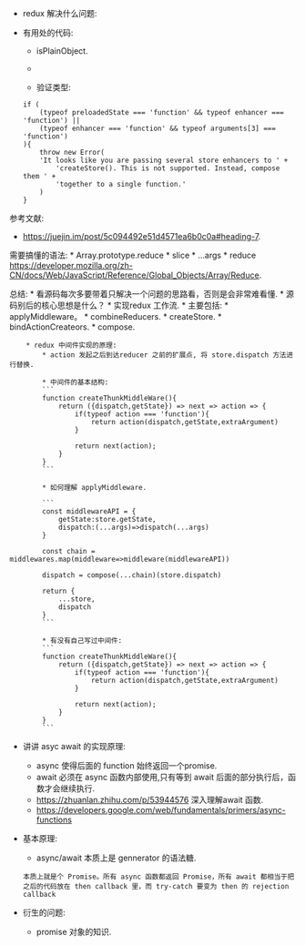 * redux 解决什么问题:



* 有用处的代码:
    * isPlainObject.
    * 

    * 验证类型:
    ```
    if (
        (typeof preloadedState === 'function' && typeof enhancer === 'function') ||
        (typeof enhancer === 'function' && typeof arguments[3] === 'function')
    ){
        throw new Error(
        'It looks like you are passing several store enhancers to ' +
            'createStore(). This is not supported. Instead, compose them ' +
            'together to a single function.'
        )
    }
    ```

参考文献:
* https://juejin.im/post/5c094492e51d4571ea6b0c0a#heading-7.


需要搞懂的语法:
    * Array.prototype.reduce
    * slice 
    * ...args
    * reduce https://developer.mozilla.org/zh-CN/docs/Web/JavaScript/Reference/Global_Objects/Array/Reduce.

总结:
    * 看源码每次多要带着只解决一个问题的思路看，否则是会非常难看懂.
    * 源码别后的核心思想是什么？
        * 实现redux 工作流.
        * 主要包括:
            * applyMiddleware。
            * combineReducers.
            * createStore.
            * bindActionCreateors.
            * compose.

        * redux 中间件实现的原理:
            * action 发起之后到达reducer 之前的扩展点, 将 store.dispatch 方法进行替换.

            * 中间件的基本结构:
            ```
            function createThunkMiddleWare(){
                return ({dispatch,getState}) => next => action => {
                    if(typeof action === 'function'){
                        return action(dispatch,getState,extraArgument)
                    }

                    return next(action);
                }
            }
            ```

            * 如何理解 applyMiddleware.

            ```
            const middlewareAPI = {
                getState:store.getState,
                dispatch:(...args)=>dispatch(...args)
            }

            const chain = middlewares.map(middleware=>middleware(middlewareAPI))

            dispatch = compose(...chain)(store.dispatch)

            return {
                ...store,
                dispatch
            }
            ```

            * 有没有自己写过中间件:
            ```
            function createThunkMiddleWare(){
                return ({dispatch,getState}) => next => action => {
                    if(typeof action === 'function'){
                        return action(dispatch,getState,extraArgument)
                    }

                    return next(action);
                }
            }
            ```

 * 讲讲 asyc await 的实现原理:
    * async 使得后面的 function 始终返回一个promise.
    * await 必须在 async 函数内部使用,只有等到 await 后面的部分执行后，函数才会继续执行.
    * https://zhuanlan.zhihu.com/p/53944576 深入理解await 函数.
    * https://developers.google.com/web/fundamentals/primers/async-functions 

 * 基本原理:
    * async/await 本质上是 gennerator 的语法糖.
    ```
    本质上就是个 Promise。所有 async 函数都返回 Promise，所有 await 都相当于把之后的代码放在 then callback 里，而 try-catch 要变为 then 的 rejection callback
    ```

 * 衍生的问题: 
    * promise 对象的知识.
